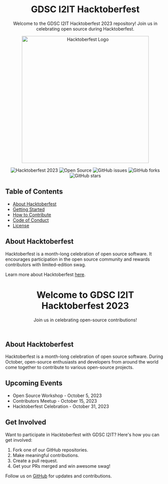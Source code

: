 <!-- Project Title -->
<h1 align="center">GDSC I2IT Hacktoberfest</h1>

<!-- Project Description -->
<p align="center">
  Welcome to the GDSC I2IT Hacktoberfest 2023 repository! Join us in celebrating open source during Hacktoberfest.
</p>

<!-- Hacktoberfest Banner -->
<p align="center">
  <img src="https://hacktoberfest.digitalocean.com/_nuxt/img/logo-hacktoberfest-full.f42e3b1.svg" alt="Hacktoberfest Logo" width="400">
</p>

<!-- Badges -->
<p align="center">
  <img src="https://img.shields.io/badge/Hacktoberfest-2023-blueviolet" alt="Hacktoberfest 2023">
  <img src="https://img.shields.io/badge/Open%20Source-%E2%9D%A4%EF%B8%8F-brightgreen" alt="Open Source">
  <img src="https://img.shields.io/github/issues/GDSC-I2IT/Hacktoberfest-2023" alt="GitHub issues">
  <img src="https://img.shields.io/github/forks/GDSC-I2IT/Hacktoberfest-2023" alt="GitHub forks">
  <img src="https://img.shields.io/github/stars/GDSC-I2IT/Hacktoberfest-2023" alt="GitHub stars">
</p>

<!-- Table of Contents -->
## Table of Contents
- [About Hacktoberfest](#about-hacktoberfest)
- [Getting Started](#getting-started)
- [How to Contribute](#how-to-contribute)
- [Code of Conduct](#code-of-conduct)
- [License](#license)

<!-- About Hacktoberfest -->
## About Hacktoberfest
Hacktoberfest is a month-long celebration of open source software. It encourages participation in the open source community and rewards contributors with limited-edition swag.

Learn more about Hacktoberfest [here](https://hacktoberfest.digitalocean.com/).

<!-- Getting Started -->

<!DOCTYPE html>
<html lang="en">
<head>
    <meta charset="UTF-8">
    <meta name="viewport" content="width=device-width, initial-scale=1.0">
    <title>GDSC I2IT - Hacktoberfest 2023</title>
    <link rel="stylesheet" href="style.css">
</head>
<body>
    <header>
        <h1>Welcome to GDSC I2IT Hacktoberfest 2023</h1>
        <p>Join us in celebrating open-source contributions!</p>
    </header>
    <section id="about">
        <h2>About Hacktoberfest</h2>
        <p>Hacktoberfest is a month-long celebration of open source software. During October, open-source enthusiasts and developers from around the world come together to contribute to various open-source projects.</p>
    </section>
    <section id="events">
        <h2>Upcoming Events</h2>
        <ul>
            <li>Open Source Workshop - October 5, 2023</li>
            <li>Contributors Meetup - October 15, 2023</li>
            <li>Hacktoberfest Celebration - October 31, 2023</li>
        </ul>
    </section>
    <section id="get-involved">
        <h2>Get Involved</h2>
        <p>Want to participate in Hacktoberfest with GDSC I2IT? Here's how you can get involved:</p>
        <ol>
            <li>Fork one of our GitHub repositories.</li>
            <li>Make meaningful contributions.</li>
            <li>Create a pull request.</li>
            <li>Get your PRs merged and win awesome swag!</li>
        </ol>
    </section>
    <footer>
        <p>Follow us on <a href="https://github.com/GDSC-I2IT">GitHub</a> for updates and contributions.</p>
    </footer>
</body>
</html>

